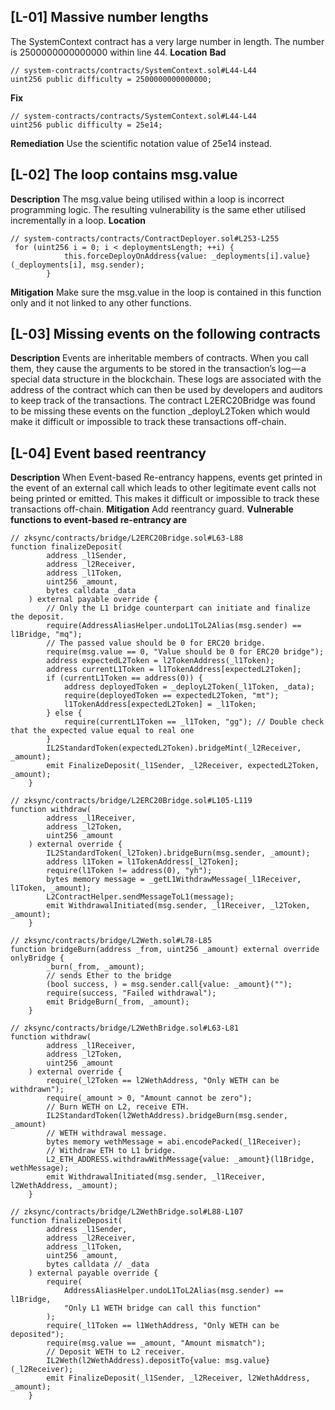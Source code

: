 ## [L-01] Massive number lengths
The SystemContext contract has a very large number in length.
The number is 2500000000000000 within line 44.
**Location**
**Bad**
```sol
// system-contracts/contracts/SystemContext.sol#L44-L44
uint256 public difficulty = 2500000000000000;
```
**Fix**
```sol
// system-contracts/contracts/SystemContext.sol#L44-L44
uint256 public difficulty = 25e14;
```
**Remediation**
Use the scientific notation value of 25e14 instead.

## [L-02] The loop contains msg.value
**Description**
The msg.value being utilised within a loop is incorrect programming logic.
The resulting vulnerability is the same ether utilised incrementally in a loop.
**Location**
```sol
// system-contracts/contracts/ContractDeployer.sol#L253-L255
 for (uint256 i = 0; i < deploymentsLength; ++i) {
            this.forceDeployOnAddress{value: _deployments[i].value}(_deployments[i], msg.sender);
        }
```
**Mitigation**
Make sure the msg.value in the loop is contained in this function only and it not linked to any other functions.

## [L-03] Missing events on the following contracts
**Description**
Events are inheritable members of contracts. When you call them, they cause the arguments to be stored in the transaction’s log — a special data structure in the blockchain.
These logs are associated with the address of the contract which can then be used by developers and auditors to keep track of the transactions.
The contract L2ERC20Bridge was found to be missing these events on the function _deployL2Token which would make it difficult or impossible to track these transactions off-chain.
## [L-04] Event based reentrancy
**Description**
When Event-based Re-entrancy happens, events get printed in the event of an external call which leads to other legitimate event calls not being printed or emitted.  This makes it difficult or impossible to track these transactions off-chain.
**Mitigation**
Add reentrancy guard.
**Vulnerable functions to event-based re-entrancy are**
```sol
// zksync/contracts/bridge/L2ERC20Bridge.sol#L63-L88
function finalizeDeposit(
        address _l1Sender,
        address _l2Receiver,
        address _l1Token,
        uint256 _amount,
        bytes calldata _data
    ) external payable override {
        // Only the L1 bridge counterpart can initiate and finalize the deposit.
        require(AddressAliasHelper.undoL1ToL2Alias(msg.sender) == l1Bridge, "mq");
        // The passed value should be 0 for ERC20 bridge.
        require(msg.value == 0, "Value should be 0 for ERC20 bridge");
        address expectedL2Token = l2TokenAddress(_l1Token);
        address currentL1Token = l1TokenAddress[expectedL2Token];
        if (currentL1Token == address(0)) {
            address deployedToken = _deployL2Token(_l1Token, _data);
            require(deployedToken == expectedL2Token, "mt");
            l1TokenAddress[expectedL2Token] = _l1Token;
        } else {
            require(currentL1Token == _l1Token, "gg"); // Double check that the expected value equal to real one
        }
        IL2StandardToken(expectedL2Token).bridgeMint(_l2Receiver, _amount);
        emit FinalizeDeposit(_l1Sender, _l2Receiver, expectedL2Token, _amount);
    }
```
```sol
// zksync/contracts/bridge/L2ERC20Bridge.sol#L105-L119
function withdraw(
        address _l1Receiver,
        address _l2Token,
        uint256 _amount
    ) external override {
        IL2StandardToken(_l2Token).bridgeBurn(msg.sender, _amount);
        address l1Token = l1TokenAddress[_l2Token];
        require(l1Token != address(0), "yh");
        bytes memory message = _getL1WithdrawMessage(_l1Receiver, l1Token, _amount);
        L2ContractHelper.sendMessageToL1(message);
        emit WithdrawalInitiated(msg.sender, _l1Receiver, _l2Token, _amount);
    }
```
```sol
// zksync/contracts/bridge/L2Weth.sol#L78-L85
function bridgeBurn(address _from, uint256 _amount) external override onlyBridge {
        _burn(_from, _amount);
        // sends Ether to the bridge
        (bool success, ) = msg.sender.call{value: _amount}("");
        require(success, "Failed withdrawal");
        emit BridgeBurn(_from, _amount);
    }
```
```sol
// zksync/contracts/bridge/L2WethBridge.sol#L63-L81
function withdraw(
        address _l1Receiver,
        address _l2Token,
        uint256 _amount
    ) external override {
        require(_l2Token == l2WethAddress, "Only WETH can be withdrawn");
        require(_amount > 0, "Amount cannot be zero");
        // Burn WETH on L2, receive ETH.
        IL2StandardToken(l2WethAddress).bridgeBurn(msg.sender, _amount)
        // WETH withdrawal message.
        bytes memory wethMessage = abi.encodePacked(_l1Receiver);
        // Withdraw ETH to L1 bridge.
        L2_ETH_ADDRESS.withdrawWithMessage{value: _amount}(l1Bridge, wethMessage);
        emit WithdrawalInitiated(msg.sender, _l1Receiver, l2WethAddress, _amount);
    }
```
```sol
// zksync/contracts/bridge/L2WethBridge.sol#L88-L107
function finalizeDeposit(
        address _l1Sender,
        address _l2Receiver,
        address _l1Token,
        uint256 _amount,
        bytes calldata // _data
    ) external payable override {
        require(
            AddressAliasHelper.undoL1ToL2Alias(msg.sender) == l1Bridge,
            "Only L1 WETH bridge can call this function"
        );
        require(_l1Token == l1WethAddress, "Only WETH can be deposited");
        require(msg.value == _amount, "Amount mismatch");
        // Deposit WETH to L2 receiver.
        IL2Weth(l2WethAddress).depositTo{value: msg.value}(_l2Receiver);
        emit FinalizeDeposit(_l1Sender, _l2Receiver, l2WethAddress, _amount);
    }
```